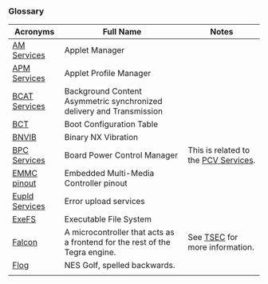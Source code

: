 ### Glossary

| Acronyms                                         | Full Name                                                                   | Notes                                                                         |
| ------------------------------------------------ | --------------------------------------------------------------------------- | ----------------------------------------------------------------------------- |
| [AM Services](AM%20services.md "wikilink")       | Applet Manager                                                              |                                                                               |
| [APM Services](APM%20services.md "wikilink")     | Applet Profile Manager                                                      |                                                                               |
| [BCAT Services](BCAT%20services.md "wikilink")   | Background Content Asymmetric synchronized delivery and Transmission        |                                                                               |
| [BCT](BCT.md "wikilink")                         | Boot Configuration Table                                                    |                                                                               |
| [BNVIB](BNVIB.md "wikilink")                     | Binary NX Vibration                                                         |                                                                               |
| [BPC Services](BPC%20services.md "wikilink")     | Board Power Control Manager                                                 | This is related to the [PCV Services](PCV%20services#bpc.md##bpc "wikilink"). |
| [EMMC pinout](EMMC%20pinout.md "wikilink")       | Embedded Multi-Media Controller pinout                                      |                                                                               |
| [Eupld Services](Eupld%20services.md "wikilink") | Error upload services                                                       |                                                                               |
| [ExeFS](ExeFS.md "wikilink")                     | Executable File System                                                      |                                                                               |
| [Falcon](Falcon.md "wikilink")                   | A microcontroller that acts as a frontend for the rest of the Tegra engine. | See [TSEC](TSEC.md "wikilink") for more information.                          |
| [Flog](Flog.md "wikilink")                       | NES Golf, spelled backwards.                                                |                                                                               |
|                                                  |                                                                             |                                                                               |
